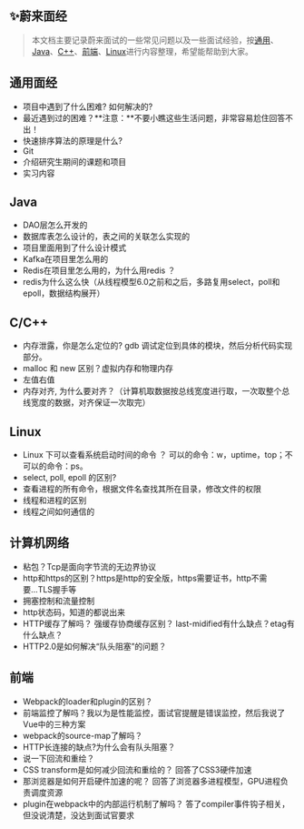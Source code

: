 ## ✨蔚来面经

> 本文档主要记录蔚来面试的一些常见问题以及一些面试经验，按[通用](#common)、[Java](#java)、[C++](#cpp)、[前端](#frontend)、[Linux](#linux)进行内容整理，希望能帮助到大家。

## <span id="common">通用面经</span>

- 项目中遇到了什么困难? 如何解决的?
- 最近遇到过的困难？**注意：**不要小瞧这些生活问题，非常容易尬住回答不出！
- 快速排序算法的原理是什么?
- Git
- 介绍研究生期间的课题和项目
- 实习内容





## <span id="java">Java</span>

- DAO层怎么开发的 
- 数据库表怎么设计的，表之间的关联怎么实现的 
- 项目里面用到了什么设计模式 
- Kafka在项目里怎么用的 
- Redis在项目里怎么用的，为什么用redis ？
- redis为什么这么快（从线程模型6.0之前和之后，多路复用select，poll和epoll，数据结构展开） 



## <span id="cpp">C/C++</span>

- 内存泄露，你是怎么定位的? gdb 调试定位到具体的模块，然后分析代码实现部分。
- malloc 和 new 区别？虚拟内存和物理内存
- 左值右值
- 内存对齐, 为什么要对齐？（计算机取数据按总线宽度进行取，一次取整个总线宽度的数据，对齐保证一次取完）


## <span id="linux">Linux</span>

-  Linux 下可以查看系统启动时间的命令 ？ 可以的命令：w，uptime，top；不可以的命令：ps。 
-  select, poll, epoll 的区别? 
-  查看进程的所有命令，根据文件名查找其所在目录，修改文件的权限  
-  线程和进程的区别
-  线程之间如何通信的 


## <span id="net">计算机网络</span>

-  粘包？Tcp是面向字节流的无边界协议
-  http和https的区别？https是http的安全版，https需要证书，http不需要...TLS握手等
-  拥塞控制和流量控制
-  http状态码，知道的都说出来 
-  HTTP缓存了解吗？ 强缓存协商缓存区别？ last-midified有什么缺点？etag有什么缺点？
-  HTTP2.0是如何解决“队头阻塞”的问题？ 




## <span id="frontend">前端</span>


-  Webpack的loader和plugin的区别？
-  前端监控了解吗？我以为是性能监控，面试官提醒是错误监控，然后我说了Vue中的三种方案
-  webpack的source-map了解吗？ 
-  HTTP长连接的缺点?为什么会有队头阻塞？ 
-  说一下回流和重绘？ 
-  CSS transform是如何减少回流和重绘的？ 回答了CSS3硬件加速 
-  那浏览器是如何开启硬件加速的呢？ 回答了浏览器多进程模型，GPU进程负责调度资源 
-  plugin在webpack中的内部运行机制了解吗？ 答了compiler事件钩子相关，但没说清楚，没达到面试官要求 









